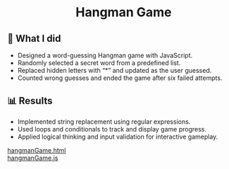 <div id="user-content-toc"> 
  <ul align="center" style="list-style: none;"> 
    <summary > 
      <h1> Hangman Game </h1> 
    </summary> 
  </ul> 
</div>

## 📝 What I did
* Designed a word-guessing Hangman game with JavaScript.
* Randomly selected a secret word from a predefined list.
* Replaced hidden letters with “*” and updated as the user guessed.
* Counted wrong guesses and ended the game after six failed attempts.

## 📊 Results
* Implemented string replacement using regular expressions.
* Used loops and conditionals to track and display game progress.
* Applied logical thinking and input validation for interactive gameplay.

[hangmanGame.html](hangmanGame.html)<br/>
[hangmanGame.js](hangmanGame.js)
